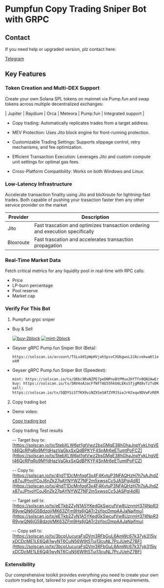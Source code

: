 # Pumpfun Copy Trading Sniper Bot with GRPC

## Contact

   If you need help or upgraded version, plz contact here: 
   
   [Telegram](https://t.me/mooncitydev)
 
## Key Features

### Token Creation and Multi-DEX Support
   
   Create your own Solana SPL tokens on mainnet via Pump.fun and swap tokens across multiple decentralized exchanges:

   | Jupiter  | Raydium  | Orca | Meteora  | Pump.fun  | Integrated support |

   - Copy trading: Automatically replicates trades from a target address.
     
   - MEV Protection: Uses Jito block engine for front-running protection.

   - Customizable Trading Settings: Supports slippage control, retry mechanisms, and fee optimization.
   
   - Efficient Transaction Execution: Leverages Jito and custom compute unit settings for optimal gas fees.
   
   - Cross-Platform Compatibility: Works on both Windows and Linux.
     
### Low-Latency Infrastructure

   Accelerate transaction finality using Jito and bloXroute for lightning-fast trades. Both capable of pushing your trasaction faster then any other service provider on the market

   | Provider | Description |
   |----------|---------------|
   | Jito      | Fast trascation and optimizes transaction ordering and execution specifically |
   | Bloxroute | Fast trascation and accelerates transaction propagation |

### Real-Time Market Data

   Fetch critical metrics for any liquidity pool in real-time with RPC calls:
   - Price
   - LP-burn percentage
   - Pool reserve
   - Market cap

### Verify For This Bot

   1. Pumpfun grpc sniper

   - Buy & Sell

     <a href="https://ibb.co/ks51qyxT"><img src="https://i.ibb.co/ks51qyxT/buy-2block.png" alt="buy-2block" border="0"></a> <a href="https://ibb.co/bMtsFKqL"><img src="https://i.ibb.co/bMtsFKqL/mint-2block.png" alt="mint-2block" border="0"></a>

   - Geyser gRPC Pump.fun Sniper Bot (Beta): 
      
      `https://solscan.io/account/TSLvdd1pWpHVjahSpsvCXUbgwsL3JAcvokwaKt1eokM`
   
   - Geyser gRPC Pump.fun Sniper Bot (Speedest):
      
      ```bash
      mint: https://solscan.io/tx/QKbc9RxNZPE7peDNPnxBtPMux2HfTfn9QN2AwEr7Z5P1SS1qw42FYZcXqzkm9APVkTH88ieZU4PUaCU93yPNfGa
      buy: https://solscan.io/tx/5NV4oAJacFfNffAb55hkb6LEKsSTjgMd8vTzTvDKBLQvQ5XCogizBLShnpF89J8tqFrYJAHaUS5tmXtb6SBpEdNz
      sell:
      https://solscan.io/tx/5QDYSiST7KX9viNZXSeSATZYMJ5ioJrHJxqu9DVwFzREMarwwmaDXz7EYS1jC9oQq8z7V8GwTsEv94dSwdhU9s5b

      ```
      
   2. Copy trading bot

   - Demo video:

     [Copy trading bot](https://github.com/user-attachments/assets/8fb518af-b54b-4bd6-a50a-cb206ff041a8)
   
   - Copy trading Test results
     
      -- Target buy tx: [https://solscan.io/tx/5tebXLW6pt1gtVwz2bsGMqE38hGhaJnpYykLhgVEt46QcRPqRo9MYdHazVaGkxSxQdBPKYF4SnMr6eETumtPoFCZ](https://solscan.io/tx/5tebXLW6pt1gtVwz2bsGMqE38hGhaJnpYykLhgVEt46QcRPqRo9MYdHazVaGkxSxQdBPKYF4SnMr6eETumtPoFCZ)

      -- Copy tx: [https://solscan.io/tx/4hdT1DcMnfqgf3x4F4KvtuP3NFAQHzH7h7sAJhdZx87uJPtvoYCoJ6nZk27pAYNYWZ7NF2m5xwssCc5JASPgi4dR](https://solscan.io/tx/4hdT1DcMnfqgf3x4F4KvtuP3NFAQHzH7h7sAJhdZx87uJPtvoYCoJ6nZk27pAYNYWZ7NF2m5xwssCc5JASPgi4dR)

      -- Target sell tx: [https://solscan.io/tx/eETkb2ZyN1A5YKedGkSwcufVw8UznmH374NpR3R9ywQN6jG5BdzoVMK63ZFm9Hs6jQATr2sYpcDmpAAJaNajfmu](https://solscan.io/tx/eETkb2ZyN1A5YKedGkSwcufVw8UznmH374NpR3R9ywQN6jG5BdzoVMK63ZFm9Hs6jQATr2sYpcDmpAAJaNajfmu)

      -- Copy sell tx: [https://solscan.io/tx/3bcpUucuraFsDVm3RFbGuL6AmWc67k37yk315jvxDCDcME1LE6Q4i1wyNT6CuN56W9tSTuj13cuNL7PcJUehZ7BF](https://solscan.io/tx/3bcpUucuraFsDVm3RFbGuL6AmWc67k37yk315jvxDCDcME1LE6Q4i1wyNT6CuN56W9tSTuj13cuNL7PcJUehZ7BF)

### Extensibility
   
   Our comprehensive toolkit provides everything you need to create your own custom trading bot, tailored to your unique strategies and requirements.

